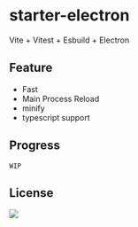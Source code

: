 # starter-electron

Vite + Vitest + Esbuild + Electron

## Feature

- Fast
- Main Process Reload
- minify
- typescript support

## Progress

`WIP`

## License

<img src="https://img.shields.io/badge/license-MIT-green" />